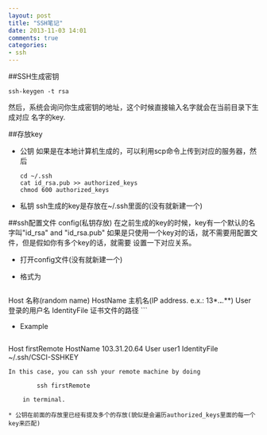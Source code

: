 ```yaml
---
layout: post
title: "SSH笔记"
date: 2013-11-03 14:01
comments: true
categories:
- ssh
---
```

##SSH生成密钥
```
ssh-keygen -t rsa
```
然后，系统会询问你生成密钥的地址，这个时候直接输入名字就会在当前目录下生成对应
名字的key.

##存放key
* 公钥
如果是在本地计算机生成的，可以利用scp命令上传到对应的服务器，然后

	```
	cd ~/.ssh
	cat id_rsa.pub >> authorized_keys
	chmod 600 authorized_keys
	```
* 私钥
ssh生成的key是存放在~/.ssh里面的(没有就新建一个)

##ssh配置文件 config(私钥存放)
在之前生成的key的时候，key有一个默认的名字叫"id_rsa" and "id_rsa.pub"
如果是只使用一个key对的话，就不需要用配置文件，但是假如你有多个key的话，就需要
设置一下对应关系。

* 打开config文件(没有就新建一个)
* 格式为

	```
Host 名称(random name)
    	HostName 主机名(IP address. e.x.: 13*.**.***.***)
    	User 登录的用户名
    	IdentityFile 证书文件的路径
	```
* Example

	```
Host firstRemote
    HostName 103.31.20.64
    User user1
    IdentityFile ~/.ssh/CSCI-SSHKEY
```
In this case, you can ssh your remote machine by doing

		ssh firstRemote 

	in terminal.

* 公钥在前面的存放里已经有提及多个的存放(貌似是会遍历authorized_keys里面的每一个
key来匹配)
